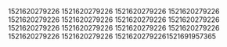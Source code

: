 1521620279226
1521620279226
1521620279226
1521620279226
1521620279226
1521620279226
1521620279226
1521620279226
1521620279226
1521620279226
1521620279226
1521620279226
1521620279226
1521620279226
15216202792261521691957365